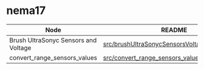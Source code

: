# nema17

| Node | README |
| ------ | ------ |
| Brush UltraSonyc Sensors and Voltage | [src/brushUltraSonycSensorsVoltage/README.md](src/brushUltraSonycSensorsVoltage/README.md) |
| convert_range_sensors_values | [src/convert_range_sensors_values/README.md](src/convert_range_sensors_values/README.md) |